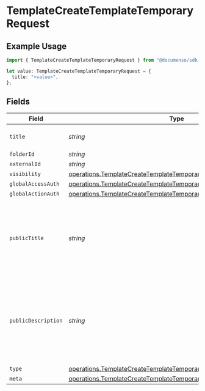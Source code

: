 # TemplateCreateTemplateTemporaryRequest

## Example Usage

```typescript
import { TemplateCreateTemplateTemporaryRequest } from "@documenso/sdk-typescript/models/operations";

let value: TemplateCreateTemplateTemporaryRequest = {
  title: "<value>",
};
```

## Fields

| Field                                                                                                                                                    | Type                                                                                                                                                     | Required                                                                                                                                                 | Description                                                                                                                                              |
| -------------------------------------------------------------------------------------------------------------------------------------------------------- | -------------------------------------------------------------------------------------------------------------------------------------------------------- | -------------------------------------------------------------------------------------------------------------------------------------------------------- | -------------------------------------------------------------------------------------------------------------------------------------------------------- |
| `title`                                                                                                                                                  | *string*                                                                                                                                                 | :heavy_check_mark:                                                                                                                                       | The title of the document.                                                                                                                               |
| `folderId`                                                                                                                                               | *string*                                                                                                                                                 | :heavy_minus_sign:                                                                                                                                       | N/A                                                                                                                                                      |
| `externalId`                                                                                                                                             | *string*                                                                                                                                                 | :heavy_minus_sign:                                                                                                                                       | N/A                                                                                                                                                      |
| `visibility`                                                                                                                                             | [operations.TemplateCreateTemplateTemporaryVisibilityRequest](../../models/operations/templatecreatetemplatetemporaryvisibilityrequest.md)               | :heavy_minus_sign:                                                                                                                                       | N/A                                                                                                                                                      |
| `globalAccessAuth`                                                                                                                                       | [operations.TemplateCreateTemplateTemporaryGlobalAccessAuthRequest](../../models/operations/templatecreatetemplatetemporaryglobalaccessauthrequest.md)[] | :heavy_minus_sign:                                                                                                                                       | N/A                                                                                                                                                      |
| `globalActionAuth`                                                                                                                                       | [operations.TemplateCreateTemplateTemporaryGlobalActionAuthRequest](../../models/operations/templatecreatetemplatetemporaryglobalactionauthrequest.md)[] | :heavy_minus_sign:                                                                                                                                       | N/A                                                                                                                                                      |
| `publicTitle`                                                                                                                                            | *string*                                                                                                                                                 | :heavy_minus_sign:                                                                                                                                       | The title of the template that will be displayed to the public. Only applicable for public templates.                                                    |
| `publicDescription`                                                                                                                                      | *string*                                                                                                                                                 | :heavy_minus_sign:                                                                                                                                       | The description of the template that will be displayed to the public. Only applicable for public templates.                                              |
| `type`                                                                                                                                                   | [operations.TemplateCreateTemplateTemporaryTypeRequest](../../models/operations/templatecreatetemplatetemporarytyperequest.md)                           | :heavy_minus_sign:                                                                                                                                       | N/A                                                                                                                                                      |
| `meta`                                                                                                                                                   | [operations.TemplateCreateTemplateTemporaryMeta](../../models/operations/templatecreatetemplatetemporarymeta.md)                                         | :heavy_minus_sign:                                                                                                                                       | N/A                                                                                                                                                      |